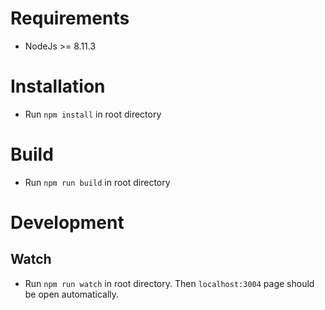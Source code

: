 # Requirements

- NodeJs >= 8.11.3

# Installation

- Run `npm install` in root directory

# Build

- Run `npm run build` in root directory

# Development

## Watch

- Run `npm run watch` in root directory. Then `localhost:3004` page should be open automatically.
